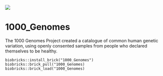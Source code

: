 <a href="https://github.com/biobricks-ai/1000_Genomes/actions"><img src="https://github.com/biobricks-ai/1000_Genomes/actions/workflows/bricktools-check.yaml/badge.svg?branch=main"/></a>
# 1000_Genomes
The 1000 Genomes Project created a catalogue of common human genetic variation, using openly consented samples from people who declared themselves to be healthy.

```{R}
biobricks::install_brick("1000_Genomes")
biobricks::brick_pull("1000_Genomes)
biobricks::brick_load("1000_Genomes)
```
